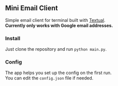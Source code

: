 ## Mini Email Client
Simple email client for terminal built with [Textual](https://github.com/Textualize/textual).\
**Currently only works with Google email addresses.**

### Install
Just clone the repository and run `python main.py`.

### Config
The app helps you set up the config on the first run.\
You can edit the `config.json` file if needed.
